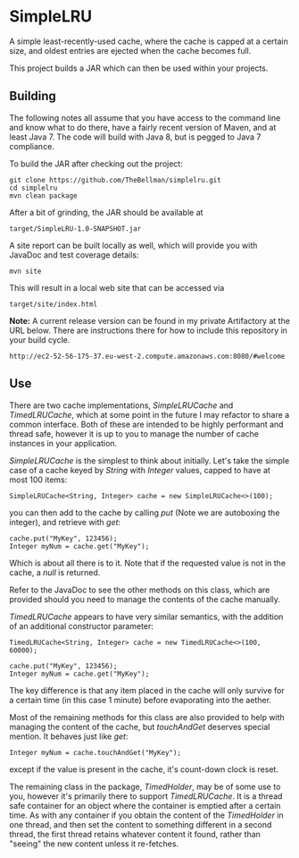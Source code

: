 # SimpleLRU
A simple least-recently-used cache, where the cache is capped at a certain size, and oldest entries are ejected when the cache becomes full.

This project builds a JAR which can then be used within your projects.

## Building

The following notes all assume that you have access to the command line and know what to do there, have a fairly recent version of Maven, and at least Java 7. The code will build with Java 8, but is pegged to Java 7 compliance.

To build the  JAR after checking out the project:

```
git clone https://github.com/TheBellman/simplelru.git
cd simplelru
mvn clean package
```

After a bit of grinding, the JAR should be available at

```
target/SimpleLRU-1.0-SNAPSHOT.jar
```

A site report can be built locally as well, which will provide you with JavaDoc and test coverage details:

```
mvn site
```

This will result in a local web site that can be accessed via

```
target/site/index.html
```
**Note:** A current release version can be found in my private Artifactory at the URL below. There are instructions there for how to include this repository in your build cycle.

```
http://ec2-52-56-175-37.eu-west-2.compute.amazonaws.com:8080/#welcome
```

## Use

There are two cache implementations, *SimpleLRUCache* and *TimedLRUCache*, which at some point in the future I may refactor to share a common interface. Both of these are intended to be highly performant and thread safe, however it is up to you to manage the number of cache instances in your application.

*SimpleLRUCache* is the simplest to think about initially. Let's take the simple case of a cache keyed by *String* with *Integer* values, capped to have at most 100 items:

```
SimpleLRUCache<String, Integer> cache = new SimpleLRUCache<>(100);
```
you can then add to the cache by calling *put* (Note we are autoboxing the integer), and retrieve with *get*:

```
cache.put("MyKey", 123456);
Integer myNum = cache.get("MyKey");
```
Which is about all there is to it. Note that if the requested value is not in the cache, a *null* is returned.

Refer to the JavaDoc to see the other methods on this class, which are provided should you need to manage the contents of the cache manually.

*TimedLRUCache* appears to have very similar semantics, with the addition of an additional constructor parameter:

```
TimedLRUCache<String, Integer> cache = new TimedLRUCache<>(100, 60000);

cache.put("MyKey", 123456);
Integer myNum = cache.get("MyKey");
```
The key difference is that any item placed in the cache will only survive for a certain time (in this case 1 minute) before evaporating into the aether.

Most of the remaining methods for this class are also provided to help with managing the content of the cache, but *touchAndGet* deserves special mention. It behaves just like *get*:

```
Integer myNum = cache.touchAndGet("MyKey");
```
except if the value is present in the cache, it's count-down clock is reset.

The remaining class in the package, *TimedHolder*, may be of some use to you, however it's primarily there to support *TimedLRUCache*. It is a thread safe container for an object where the container is emptied after a certain time. As with any container if you obtain the content of the *TimedHolder* in one thread, and then set the content to something different in a second thread, the first thread retains whatever content it found, rather than "seeing" the new content unless it re-fetches.
